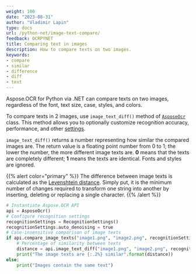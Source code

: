 ```yaml
---
weight: 100
date: "2023-08-31"
author: "Vladimir Lapin"
type: docs
url: /python-net/image-text-compare/
feedback: OCRPYNET
title: Comparing text in images
description: How to compare texts on two images.
keywords:
- compare
- similar
- difference
- diff
- text
---
```


Aspose.OCR for Python via .NET can compare texts on two images, regardless of the font, text size, case, styles, and colors.

To compare texts in 2 images, use `image_text_diff()` method of [`AsposeOcr`](https://reference.aspose.com/ocr/python-net/aspose.ocr/asposeocr/) class. This method allows you to optionally customize recognition accuracy, performance, and other [settings](/ocr/python-net/recognition-settings-common/).

`image_text_diff()` returns a number representing how similar the compared images are. The return value is a floating point number from 0 to 1; the lower the number, the more different image texts are. **0** means that the texts are completely different; **1** means the texts are identical. Fonts and styles are ignored.

{{% alert color="primary" %}}
The difference between image texts is calculated as the [Levenshtein distance](https://en.wikipedia.org/wiki/Levenshtein_distance). Simply put, it is the minimum number of changes required to transform one string into another by inserting, deleting or replacing a single character.
{{% /alert %}}

```python
# Instantiate Aspose.OCR API
api = AsposeOcr()
# Configure recognition settings
recognitionSettings = RecognitionSettings()
recognitionSettings.auto_denoising = true
# Case-insensitive comparison of image texts
if api.compare_image_texts("image1.png", "image2.png", recognitionSettings, true):
    # Percentage of similarity between texts
    distance = api.image_text_diff("image1.png", "image2.png", recognitionSettings, true)
    print("The image texts are {:.2%} similar".format(distance))
else:
    print("Images contain the same text")
```
